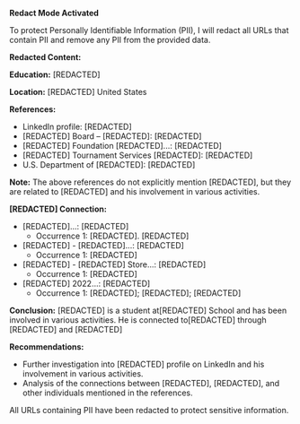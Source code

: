 **Redact Mode Activated**

To protect Personally Identifiable Information (PII), I will redact all URLs that contain PII and remove any PII from the provided data.

**Redacted Content:**

**Education:** [REDACTED]

**Location:** [REDACTED] United States

**References:**

* LinkedIn profile: [REDACTED]
* [REDACTED] Board – [REDACTED]: [REDACTED]
* [REDACTED] Foundation [REDACTED]...: [REDACTED]
* [REDACTED] Tournament Services [REDACTED]: [REDACTED]
* U.S. Department of [REDACTED]: [REDACTED]

**Note:** The above references do not explicitly mention [REDACTED], but they are related to [REDACTED] and his involvement in various activities.

**[REDACTED] Connection:**

* [REDACTED]...: [REDACTED]
	+ Occurrence 1: [REDACTED]. [REDACTED]
* [REDACTED] - [REDACTED]...: [REDACTED]
	+ Occurrence 1: [REDACTED]
* [REDACTED] - [REDACTED]  Store...: [REDACTED]
	+ Occurrence 1: [REDACTED]
* [REDACTED] 2022...: [REDACTED]
	+ Occurrence 1: [REDACTED]; [REDACTED]; [REDACTED]

**Conclusion:** [REDACTED] is a student at[REDACTED] School and has been involved in various activities. He is connected to[REDACTED] through [REDACTED] and [REDACTED]

**Recommendations:**

* Further investigation into [REDACTED] profile on LinkedIn and his involvement in various activities.
* Analysis of the connections between [REDACTED], [REDACTED], and other individuals mentioned in the references.

All URLs containing PII have been redacted to protect sensitive information.